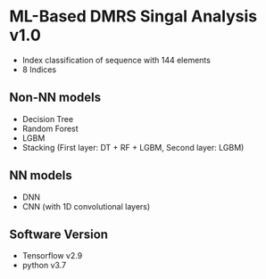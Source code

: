# ML-Based DMRS Singal Analysis v1.0
* Index classification of sequence with 144 elements
* 8 Indices

## Non-NN models
* Decision Tree
* Random Forest
* LGBM
* Stacking (First layer: DT + RF + LGBM, Second layer: LGBM)

## NN models
* DNN
* CNN (with 1D convolutional layers)

## Software Version
* Tensorflow v2.9
* python v3.7
